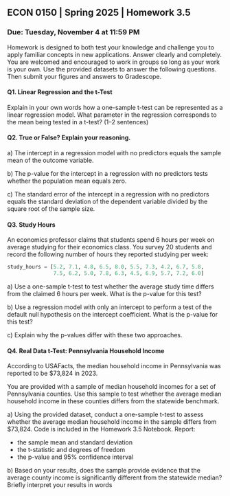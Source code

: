 ## ECON 0150 | Spring 2025 | Homework 3.5

### Due: Tuesday, November 4 at 11:59 PM

Homework is designed to both test your knowledge and challenge you to apply familiar concepts in new applications. Answer clearly and completely. You are welcomed and encouraged to work in groups so long as your work is your own. Use the provided datasets to answer the following questions. Then submit your figures and answers to Gradescope.

#### Q1. Linear Regression and the t-Test

Explain in your own words how a one-sample t-test can be represented as a linear regression model. What parameter in the regression corresponds to the mean being tested in a t-test? (1–2 sentences)




#### Q2. True or False? Explain your reasoning.

a) The intercept in a regression model with no predictors equals the sample mean of the outcome variable.



b) The p-value for the intercept in a regression with no predictors tests whether the population mean equals zero.



c) The standard error of the intercept in a regression with no predictors equals the standard deviation of the dependent variable divided by the square root of the sample size.



#### Q3. Study Hours

An economics professor claims that students spend 6 hours per week on average studying for their economics class. You survey 20 students and record the following number of hours they reported studying per week:

```python
study_hours = [5.2, 7.1, 4.8, 6.5, 8.0, 5.5, 7.3, 4.2, 6.7, 5.8, 
               7.5, 6.2, 5.0, 7.8, 6.3, 4.5, 6.9, 5.7, 7.2, 6.0]
```

a) Use a one-sample t-test to test whether the average study time differs from the claimed 6 hours per week. What is the p-value for this test?




b) Use a regression model with only an intercept to perform a test of the default null hypothesis on the intercept coefficient. What is the p-value for this test?




c) Explain why the p-values differ with these two approaches.




#### Q4. Real Data t-Test: Pennsylvania Household Income

According to USAFacts, the median household income in Pennsylvania was reported to be $73,824 in 2023.

You are provided with a sample of median household incomes for a set of Pennsylvania counties. Use this sample to test whether the average median household income in these counties differs from the statewide benchmark.

a) Using the provided dataset, conduct a one-sample t-test to assess whether the average median household income in the sample differs from $73,824. Code is included in the Homework 3.5 Notebook. Report:
- the sample mean and standard deviation
- the t-statistic and degrees of freedom
- the p-value and 95% confidence interval

b) Based on your results, does the sample provide evidence that the average county income is significantly different from the statewide median? Briefly interpret your results in words

